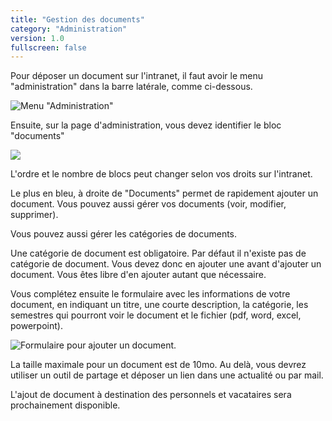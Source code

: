 ```yaml
---
title: "Gestion des documents"
category: "Administration"
version: 1.0
fullscreen: false
---
```


Pour déposer un document sur l'intranet, il faut avoir le menu "administration" dans la barre latérale, comme ci-dessous.

![Menu &quot;Administration&quot;](/images/administration/document1.png)

Ensuite, sur la page d'administration, vous devez identifier le bloc "documents"

![](/images/administration/document2.png)

<alert type="info">
L'ordre et le nombre de blocs peut changer selon vos droits sur l'intranet.
</alert>

Le plus en bleu, à droite de "Documents" permet de rapidement ajouter un document. Vous pouvez aussi gérer vos documents \(voir, modifier, supprimer\).

Vous pouvez aussi gérer les catégories de documents.

<alert type="warning">
Une catégorie de document est obligatoire. Par défaut il n'existe pas de catégorie de document. Vous devez donc en ajouter une avant d'ajouter un document. Vous êtes libre d'en ajouter autant que nécessaire.
</alert>

Vous complétez ensuite le formulaire avec les informations de votre document, en indiquant un titre, une courte description, la catégorie, les semestres qui pourront voir le document et le fichier \(pdf, word, excel, powerpoint\).

![Formulaire pour ajouter un document.](/images/administration/document3.png)

<alert type="info">
La taille maximale pour un document est de 10mo. Au delà, vous devrez utiliser un outil de partage et déposer un lien dans une actualité ou par mail.
</alert>

L'ajout de document à destination des personnels et vacataires sera prochainement disponible.



